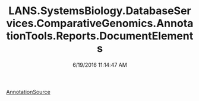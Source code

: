﻿---
title: LANS.SystemsBiology.DatabaseServices.ComparativeGenomics.AnnotationTools.Reports.DocumentElements
date: 6/19/2016 11:14:47 AM
---

[AnnotationSource](T-LANS.SystemsBiology.DatabaseServices.ComparativeGenomics.AnnotationTools.Reports.DocumentElements.AnnotationSource.html)

